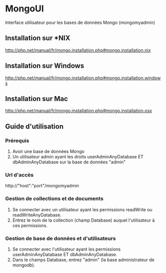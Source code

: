 # MongoUI
Interface utilisateur pour les bases de données Mongo (mongomyadmin)

## Installation sur *NIX
http://php.net/manual/fr/mongo.installation.php#mongo.installation.nix

## Installation sur Windows
http://php.net/manual/fr/mongo.installation.php#mongo.installation.windows

## Installation sur Mac
http://php.net/manual/fr/mongo.installation.php#mongo.installation.osx

## Guide d'utilisation

### Prérequis

1. Avoir une base de données Mongo
2. Un utilisateur admin ayant les droits userAdminAnyDatabase ET dbAdminAnyDatabase sur la base de données "admin"

### Url d'accès

http://"host":"port"/mongomyadmin

### Gestion de collections et de documents

1. Se connecter avec un utilisateur ayant les permissions readWrite ou readWriteAnyDatabase.
2. Entrez le nom de la collection (champ Database) auquel l'utilisateur à ces permissions.

### Gestion de base de données et d'utilisateurs
	
1. Se connecter avec l'utilisateur ayant les permissions userAdminAnyDatabase ET dbAdminAnyDatabase.
2. Dans le champs Database, entrez "admin" (la base administrateur de mongodb).
